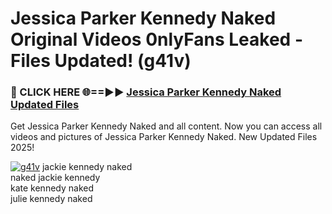 # Jessica Parker Kennedy Naked Original Videos 0nlyFans Leaked - Files Updated! (g41v)

<h3>🔴 CLICK HERE 🌐==►► <a href="https://tinyurl.com/up5wt9bj" rel="nofollow">Jessica Parker Kennedy Naked Updated Files</a></h3>

Get Jessica Parker Kennedy Naked and all content. Now you can access all videos and pictures of Jessica Parker Kennedy Naked. New Updated Files 2025!

[![g41v](https://i.imgur.com/ABiUzMV.gif)](https://tinyurl.com/up5wt9bj)
jackie kennedy naked<br>
naked jackie kennedy<br>
kate kennedy naked<br>
julie kennedy naked